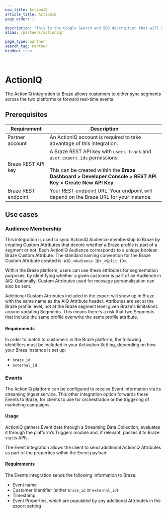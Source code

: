 ```yaml
---
nav_title: ActionIQ
article_title: ActionIQ
page_order: 1

description: "This is the Google Search and SEO description that will appear; try to make this informative and concise, yet brief."
alias: /partners/actioniq/

page_type: partner
search_tag: Partner
hidden: true

---
```


# ActionIQ

The ActionIQ integration to Braze allows customers to either sync segments across the two platforms or forward real-time events. 

## Prerequisites

| Requirement | Description |
| ----------- | ----------- |
| Partner account | An ActionIQ account is required to take advantage of this integration. |
| Braze REST API key | A Braze REST API key with `users.track` and `user.export.ids` permissions. <br><br> This can be created within the **Braze Dashboard > Developer Console > REST API Key > Create New API Key**. |
| Braze REST endpoint | [Your REST endpoint URL][1]. Your endpoint will depend on the Braze URL for your instance. |

## Use cases

### Audience Membership
This integration is used to sync ActionIQ Audience membership to Braze by creating Custom Attributes that denote whether a Braze profile is part of a segment or not. Each ActionIQ Audience corresponds to a unique boolean Braze Custom Attribute. The standard naming convention for the Braze Custom Attribute created is: `AIQ_<Audience ID>_<Split ID>`.

Within the Braze platform, users can use these attributes for segmentation purposes, by identifying whether a given customer is part of an Audience in AIQ. Optionally, Custom Attributes used for message personalization can also be sent.

Additional Custom Attributes included in the export will show up in Braze with the same name as the AIQ Attribute header. Attributes are set at the Braze profile level, not at the Braze segment level given Braze's limitations around updating Segments. This means there's a risk that two Segments that include the same profile overwrite the same profile attribute.

#### Requirements
In order to match to customers in the Braze platform, the following identifiers must be included in your Activation Setting, depending on how your Braze instance is set up:
- `braze_id`
- `external_id`

### Events
The ActionIQ platform can be configured to receive Event information via its streaming ingest service. This other integration option forwards these Events to Braze, for clients to use for orchestration or the triggering of marketing campaigns.

#### Usage
ActionIQ gathers Event data through a Streaming Data Collection, evaluates it through the platform’s Triggers module and, if relevant, passes it to Braze via its APIs.

The Event integration allows the client to send additional ActionIQ Attributes as part of the properties within the Event payload.

#### Requirements
The Events integration sends the following information to Braze:
- Event name
- Customer identifier (either `braze_id` or `external_id`)
- Timestamp
- Event Properties, which are populated by any additional Attributes in the export setting

[1]: {{site.baseurl}}/developer_guide/rest_api/basics/#endpoints
